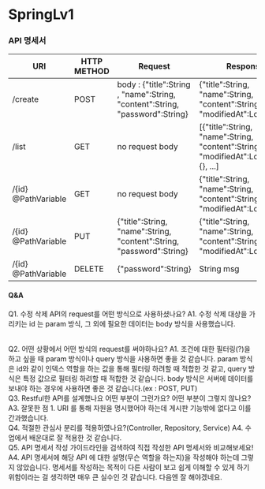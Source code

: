 # SpringLv1

### API 명세서
|URI|HTTP METHOD|Request|Response|
|---|---|---|---|
|/create|POST|body : {"title":String , "name":String, "content":String, "password":String}|{"title":String, "name":String, "content":String, "modifiedAt":LocalDate}|
|/list|GET|no request body|[{"title":String, "name":String, "content":String, "modifiedAt":LocalDate}, {}, ...]|
|/{id} @PathVariable|GET|no request body|{"title":String, "name":String, "content":String, "modifiedAt":LocalDate}|
|/{id} @PathVariable|PUT|{"title":String, "name":String, "content":String, "password":String}|{"title":String, "name":String, "content":String, "modifiedAt":LocalDate}|
|/{id} @PathVariable|DELETE|{"password":String}|String msg|



#### Q&A
Q1. 수정 삭제 API의 request를 어떤 방식으로 사용하셨나요?
A1. 수정 삭제 대상을 가리키는 id 는 param 방식, 그 외에 필요한 데이터는 body 방식을 사용했습니다.

<br>
Q2. 어떤 상황에서 어떤 방식의 request를 써야하나요?
A1. 조건에 대한 필터링(?)을 하고 싶을 때 param 방식이나 query 방식을 사용하면 좋을 것 같습니다. param 방식은 id와 같이 인덱스 역할을 하는 값을 통해 필터링 하려할 때 적합한 것 같고, query 방식은 특정 값으로 필터링 하려할 때 적합한 것 같습니다. body 방식은 서버에 데이터를 보내야 하는 경우에 사용하면 좋은 것 같습니다.(ex : POST, PUT)

<br>
Q3. Restful한 API를 설계했나요 어떤 부분이 그런가요? 어떤 부분이 그렇지 않나요?
A3. 
잘못한 점
1. URI 를 통해 자원을 명시했어야 하는데 게시판 기능밖에 없다고 이를 간과했습니다.

<br>
Q4. 적절한 관심사 분리를 적용하였나요?(Controller, Repository, Service)
A4. 수업에서 배운대로 잘 적용한 것 같습니다.

<br>
Q5. API 명세서 작성 가이드라인을 검색하여 직접 작성한 API 명세서와 비교해보세요!
A4. API 명세서에 해당 API 에 대한 설명(무슨 역할을 하는지)을 작성해야 하는데 그렇지 않았습니다. 명세서를 작성하는 목적이 다른 사람이 보고 쉽게 이해할 수 있게 하기 위함이라는 걸 생각하면 매우 큰 실수인 것 같습니다. 다음엔 잘 해야겠네요.
